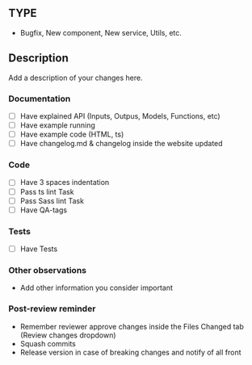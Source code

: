 ## TYPE
- Bugfix, New component, New service, Utils, etc.

## Description
Add a description of your changes here.

### Documentation
- [ ] Have explained API (Inputs, Outpus, Models, Functions, etc)
- [ ] Have example running
- [ ] Have example code (HTML, ts)
- [ ] Have changelog.md & changelog inside the website updated

### Code
- [ ] Have 3 spaces indentation
- [ ] Pass ts lint Task
- [ ] Pass Sass lint Task
- [ ] Have QA-tags

### Tests
- [ ] Have Tests

### Other observations
- Add other information you consider important

### Post-review reminder
- Remember reviewer approve changes inside the Files Changed tab (Review changes dropdown)
- Squash commits
- Release version in case of breaking changes and notify of all front
